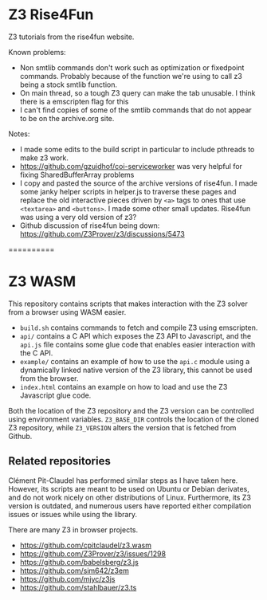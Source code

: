 # Z3 Rise4Fun

Z3 tutorials from the rise4fun website.

Known problems:
- Non smtlib commands don't work such as optimization or fixedpoint commands. Probably because of the function we're using to call z3 being a stock smtlib function.
- On main thread, so a tough Z3 query can make the tab unusable. I think there is a emscripten flag for this
- I can't find copies of some of the smtlib commands that do not appear to be on the archive.org site.

Notes: 
- I made some edits to the build script in particular to include pthreads to make z3 work.
- https://github.com/gzuidhof/coi-serviceworker was very helpful for fixing SharedBufferArray problems
- I copy and pasted the source of the archive versions of rise4fun. I made some janky helper scripts in helper.js to traverse these pages and replace the old interactive pieces driven by `<a>` tags to ones that use `<textarea>` and `<buttons>`. I made some other small updates. Rise4fun was using a very old version of z3?
- Github discussion of rise4fun being down: <https://github.com/Z3Prover/z3/discussions/5473>





==========

Z3 WASM
=========

This repository contains scripts that makes interaction
with the Z3 solver from a browser using WASM easier.

* `build.sh` contains commands to fetch and compile Z3 using emscripten.
* `api/` contains a C API which exposes the Z3 API to Javascript, and 
  the `api.js` file contains some glue code that enables easier interaction
  with the C API.
* `example/` contains an example of how to use the `api.c` module using a dynamically linked native version of the Z3 library, this cannot be used from the browser.
* `index.html` contains an example on how to load and use the Z3 Javascript glue code.

Both the location of the Z3 repository and the Z3 version can be controlled
using environment variables. `Z3_BASE_DIR` controls the location of the 
cloned Z3 repository, while `Z3_VERSION` alters the version that is 
fetched from Github.

## Related repositories

Clément Pit-Claudel has performed similar steps as I have taken here. 
However, its scripts are meant to be used on Ubuntu or Debian derivates, 
and do not work nicely on other distributions of Linux. Furthermore, its
Z3 version is outdated, and numerous users have reported either compilation
issues or issues while using the library.

There are many Z3 in browser projects.

- <https://github.com/cpitclaudel/z3.wasm>
- <https://github.com/Z3Prover/z3/issues/1298>
- <https://github.com/babelsberg/z3.js>
- <https://github.com/sim642/z3em>
- <https://github.com/mjyc/z3js>
- <https://github.com/stahlbauer/z3.ts>


